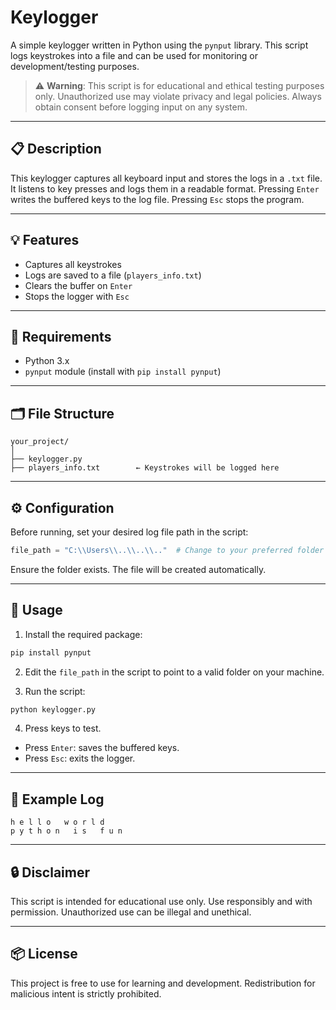 # Keylogger

A simple keylogger written in Python using the `pynput` library. This script logs keystrokes into a file and can be used for monitoring or development/testing purposes.

> ⚠️ **Warning**: This script is for educational and ethical testing purposes only. Unauthorized use may violate privacy and legal policies. Always obtain consent before logging input on any system.

---

## 📋 Description

This keylogger captures all keyboard input and stores the logs in a `.txt` file. It listens to key presses and logs them in a readable format. Pressing `Enter` writes the buffered keys to the log file. Pressing `Esc` stops the program.

---

## 💡 Features

- Captures all keystrokes
- Logs are saved to a file (`players_info.txt`)
- Clears the buffer on `Enter`
- Stops the logger with `Esc`

---

## 🧰 Requirements

- Python 3.x
- `pynput` module (install with `pip install pynput`)

---

## 🗂️ File Structure

```
your_project/
│
├── keylogger.py
├── players_info.txt        ← Keystrokes will be logged here
```

---

## ⚙️ Configuration

Before running, set your desired log file path in the script:

```python
file_path = "C:\\Users\\..\\..\\.."  # Change to your preferred folder path
```

Ensure the folder exists. The file will be created automatically.

---

## 🚀 Usage

1. Install the required package:

```bash
pip install pynput
```

2. Edit the `file_path` in the script to point to a valid folder on your machine.

3. Run the script:

```bash
python keylogger.py
```

4. Press keys to test.

- Press `Enter`: saves the buffered keys.
- Press `Esc`: exits the logger.

---

## 📄 Example Log

```
h e l l o   w o r l d 
p y t h o n   i s   f u n
```

---

## 🔒 Disclaimer

This script is intended for educational use only. Use responsibly and with permission. Unauthorized use can be illegal and unethical.

---

## 📦 License

This project is free to use for learning and development. Redistribution for malicious intent is strictly prohibited.
